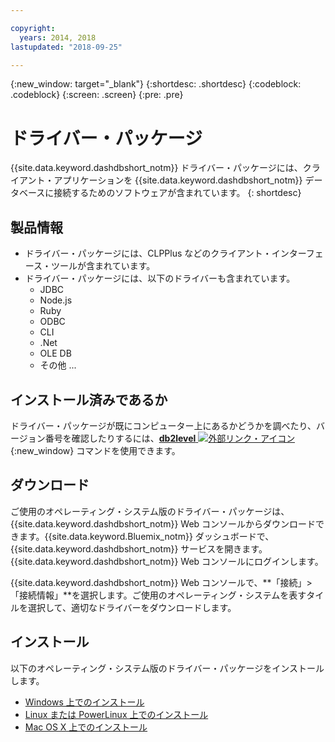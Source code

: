 ```yaml
---

copyright:
  years: 2014, 2018
lastupdated: "2018-09-25"

---
```


<!-- Attribute definitions --> 
{:new_window: target="_blank"}
{:shortdesc: .shortdesc}
{:codeblock: .codeblock}
{:screen: .screen}
{:pre: .pre}

# ドライバー・パッケージ

{{site.data.keyword.dashdbshort_notm}} ドライバー・パッケージには、クライアント・アプリケーションを {{site.data.keyword.dashdbshort_notm}} データベースに接続するためのソフトウェアが含まれています。 
{: shortdesc}

## 製品情報

- ドライバー・パッケージには、CLPPlus などのクライアント・インターフェース・ツールが含まれています。
- ドライバー・パッケージには、以下のドライバーも含まれています。 
  - JDBC
  - Node.js
  - Ruby
  - ODBC
  - CLI
  - .Net
  - OLE DB
  - その他 ...

## インストール済みであるか

ドライバー・パッケージが既にコンピューター上にあるかどうかを調べたり、バージョン番号を確認したりするには、[**db2level** ![外部リンク・アイコン](../../../icons/launch-glyph.svg "外部リンク・アイコン")](https://www.ibm.com/support/knowledgecenter/SS6NHC/com.ibm.swg.im.dashdb.admin.cmd.doc/doc/r0009195.html){:new_window} コマンドを使用できます。

## ダウンロード

ご使用のオペレーティング・システム版のドライバー・パッケージは、{{site.data.keyword.dashdbshort_notm}} Web コンソールからダウンロードできます。{{site.data.keyword.Bluemix_notm}} ダッシュボードで、{{site.data.keyword.dashdbshort_notm}} サービスを開きます。{{site.data.keyword.dashdbshort_notm}} Web コンソールにログインします。

{{site.data.keyword.dashdbshort_notm}} Web コンソールで、**「接続」>「接続情報」**を選択します。ご使用のオペレーティング・システムを表すタイルを選択して、適切なドライバーをダウンロードします。

## インストール

以下のオペレーティング・システム版のドライバー・パッケージをインストールします。
- [Windows 上でのインストール](install_win.html)
- [Linux または PowerLinux 上でのインストール](install_linux.html)
- [Mac OS X 上でのインストール](install_mac.html)

<!-- ## Configuring

To connect local applications or client tools to your {{site.data.keyword.dashdbshort_notm}} database, [configure your environment for your Db2 database](driver_pkg_cfg.html). -->



